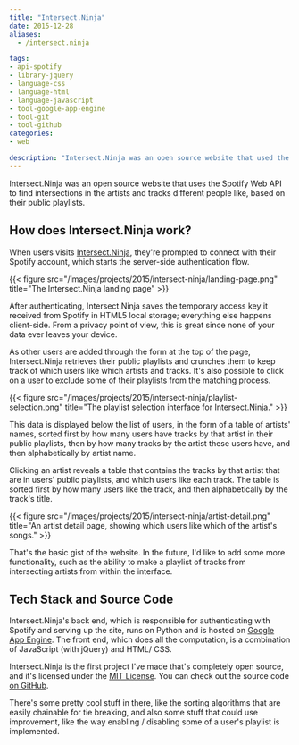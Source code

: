 ```yaml
---
title: "Intersect.Ninja"
date: 2015-12-28
aliases:
  - /intersect.ninja

tags:
- api-spotify
- library-jquery
- language-css
- language-html
- language-javascript
- tool-google-app-engine
- tool-git
- tool-github
categories:
- web

description: "Intersect.Ninja was an open source website that used the Spotify API to find intersections in the artists and tracks different people like, based on their public playlists."
---
```


Intersect.Ninja was an open source website that uses the Spotify Web API to find intersections in the artists and tracks different people like, based on their public playlists.

## How does Intersect.Ninja work?

When users visits [Intersect.Ninja](http://web.archive.org/web/20181108071513/http://intersect.ninja/), they're prompted to connect with their Spotify account, which starts the server-side authentication flow.</p>

{{< figure src="/images/projects/2015/intersect-ninja/landing-page.png" title="The Intersect.Ninja landing page" >}}

After authenticating, Intersect.Ninja saves the temporary access key it received from Spotify in HTML5 local storage; everything else happens client-side. From a privacy point of view, this is great since none of your data ever leaves your device.

As other users are added through the form at the top of the page, Intersect.Ninja retrieves their public playlists and crunches them to keep track of which users like which artists and tracks. It's also possible to click on a user to exclude some of their playlists from the matching process.

{{< figure src="/images/projects/2015/intersect-ninja/playlist-selection.png" title="The playlist selection interface for Intersect.Ninja." >}}

This data is displayed below the list of users, in the form of a table of artists' names, sorted first by how many users have tracks by that artist in their public playlists, then by how many tracks by the artist these users have, and then alphabetically by artist name.

Clicking an artist reveals a table that contains the tracks by that artist that are in users' public playlists, and which users like each track. The table is sorted first by how many users like the track, and then alphabetically by the track's title.

{{< figure src="/images/projects/2015/intersect-ninja/artist-detail.png" title="An artist detail page, showing which users like which of the artist's songs." >}}

That's the basic gist of the website. In the future, I'd like to add some more functionality, such as the ability to make a playlist of tracks from intersecting artists from within the interface.

## Tech Stack and Source Code

Intersect.Ninja's back end, which is responsible for authenticating with Spotify and serving up the site, runs on Python and is hosted on <a href="https://cloud.google.com/appengine/docs">Google App Engine</a>. The front end, which does all the computation, is a combination of JavaScript (with jQuery) and HTML/ CSS.

Intersect.Ninja is the first project I've made that's completely open source, and it's licensed under the <a href="https://opensource.org/licenses/MIT">MIT License</a>. You can check out the source code <a href="https://github.com/leonoverweel/intersect.ninja/">on GitHub</a>.

There's some pretty cool stuff in there, like the sorting algorithms that are easily chainable for tie breaking, and also some stuff that could use improvement, like the way enabling / disabling some of a user's playlist is implemented.
